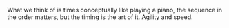 What we think of is times conceptually like playing a piano, the sequence in the order matters, but the timing is the art of it. Agility and speed.